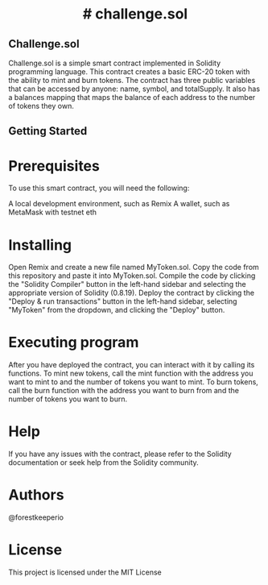 <h1 align="center"> # challenge.sol </h1>

## Challenge.sol

Challenge.sol is a simple smart contract implemented in Solidity programming language. This contract creates a basic ERC-20 token with the ability to mint and burn tokens. The contract has three public variables that can be accessed by anyone: name, symbol, and totalSupply. It also has a balances mapping that maps the balance of each address to the number of tokens they own.

## Getting Started
# Prerequisites

To use this smart contract, you will need the following:

A local development environment, such as Remix
A wallet, such as MetaMask with testnet eth

# Installing

Open Remix and create a new file named MyToken.sol.
Copy the code from this repository and paste it into MyToken.sol.
Compile the code by clicking the "Solidity Compiler" button in the left-hand sidebar and selecting the appropriate version of Solidity (0.8.19).
Deploy the contract by clicking the "Deploy & run transactions" button in the left-hand sidebar, selecting "MyToken" from the dropdown, and clicking the "Deploy" button.


# Executing program

After you have deployed the contract, you can interact with it by calling its functions. To mint new tokens, call the mint function with the address you want to mint to and the number of tokens you want to mint. To burn tokens, call the burn function with the address you want to burn from and the number of tokens you want to burn.

# Help

If you have any issues with the contract, please refer to the Solidity documentation or seek help from the Solidity community.

# Authors

@forestkeeperio

# License

This project is licensed under the MIT License
